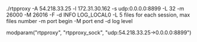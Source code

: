 ./rtpproxy -A 54.218.33.25 -l 172.31.30.162 -s udp:0.0.0.0:8899 -L 32 -m 26000 -M 26016 -F -d INFO LOG_LOCAL0
-L 5 files for each session, max files number
-m port begin
-M port end
-d log level

modparam("rtpproxy", "rtpproxy_sock", "udp:54.218.33.25->0.0.0.0:8899")
